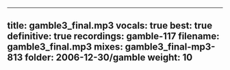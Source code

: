 
---
title: gamble3_final.mp3
vocals: true
best: true
definitive: true
recordings: gamble-117
filename: gamble3_final.mp3
mixes: gamble3_final-mp3-813
folder: 2006-12-30/gamble
weight: 10
---
